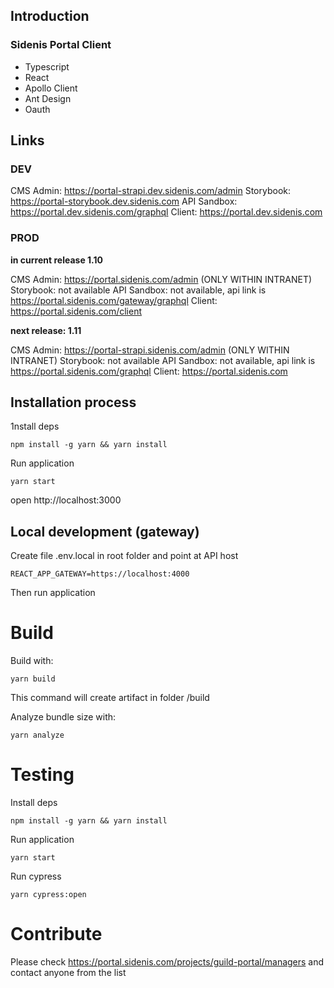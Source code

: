 ## Introduction

### Sidenis Portal Client

- Typescript
- React
- Apollo Client
- Ant Design
- Oauth

## Links

### DEV

CMS Admin: https://portal-strapi.dev.sidenis.com/admin
Storybook: https://portal-storybook.dev.sidenis.com
API Sandbox: https://portal.dev.sidenis.com/graphql
Client: https://portal.dev.sidenis.com

### PROD

**in current release 1.10**

CMS Admin: https://portal.sidenis.com/admin (ONLY WITHIN INTRANET)
Storybook: not available
API Sandbox: not available, api link is https://portal.sidenis.com/gateway/graphql
Client: https://portal.sidenis.com/client

**next release: 1.11**

CMS Admin: https://portal-strapi.sidenis.com/admin (ONLY WITHIN INTRANET)
Storybook: not available
API Sandbox: not available, api link is https://portal.sidenis.com/graphql
Client: https://portal.sidenis.com

## Installation process

1nstall deps

`npm install -g yarn && yarn install`

Run application

`yarn start`

open http://localhost:3000

## Local development (gateway)

Create file .env.local in root folder and point at API host

`REACT_APP_GATEWAY=https://localhost:4000`

Then run application

# Build

Build with:

`yarn build`

This command will create artifact in folder /build

Analyze bundle size with:

`yarn analyze`

# Testing

Install deps

`npm install -g yarn && yarn install`

Run application

`yarn start`

Run cypress

`yarn cypress:open`

# Contribute

Please check https://portal.sidenis.com/projects/guild-portal/managers and contact anyone from the list

